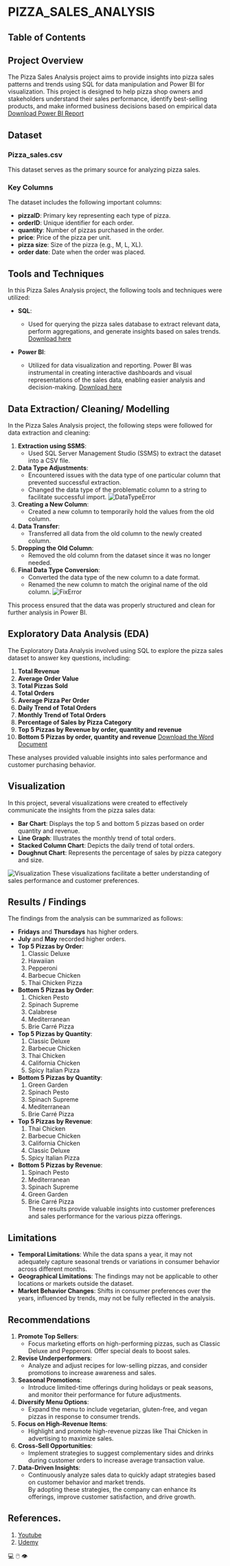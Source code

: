 # PIZZA_SALES_ANALYSIS

## Table of Contents

## Project Overview
The Pizza Sales Analysis project aims to provide insights into pizza sales patterns and trends using SQL for data manipulation and Power BI for visualization. This project is designed to help pizza shop owners and stakeholders understand their sales performance, identify best-selling products, and make informed business decisions based on empirical data
[Download Power BI Report](https://github.com/Estar27/PIZZA_SALES_ANALYSIS/blob/main/PIZZA_SALES_REPORT.pbix)

## Dataset
### Pizza_sales.csv 
This dataset serves as the primary source for analyzing pizza sales.  
### Key Columns  
The dataset includes the following important columns:  
- **pizzaID**: Primary key representing each type of pizza.  
- **orderID**: Unique identifier for each order.  
- **quantity**: Number of pizzas purchased in the order.  
- **price**: Price of the pizza per unit.  
- **pizza size**: Size of the pizza (e.g., M, L, XL).  
- **order date**: Date when the order was placed.

## Tools and Techniques  

In this Pizza Sales Analysis project, the following tools and techniques were utilized:  

- **SQL**:   
  - Used for querying the pizza sales database to extract relevant data, perform aggregations, and generate insights based on sales trends. [Download here](https://microsoft.com)
  
- **Power BI**:  
  - Utilized for data visualization and reporting. Power BI was instrumental in creating interactive dashboards and visual representations of the sales data, enabling easier analysis and decision-making. [Download here](https://microsoft.com)

## Data Extraction/ Cleaning/ Modelling  
In the Pizza Sales Analysis project, the following steps were followed for data extraction and cleaning:  
1. **Extraction using SSMS**:  
   - Used SQL Server Management Studio (SSMS) to extract the dataset into a CSV file.
2. **Data Type Adjustments**:  
   - Encountered issues with the data type of one particular column that prevented successful extraction.  
   - Changed the data type of the problematic column to a string to facilitate successful import.
  ![DataTypeError](https://github.com/Estar27/PIZZA_SALES_ANALYSIS/blob/main/Screenshot%202024-11-04%20140832.png?raw=true)
3. **Creating a New Column**:  
   - Created a new column to temporarily hold the values from the old column.  
4. **Data Transfer**:  
   - Transferred all data from the old column to the newly created column.  
5. **Dropping the Old Column**:  
   - Removed the old column from the dataset since it was no longer needed.  
6. **Final Data Type Conversion**:  
   - Converted the data type of the new column to a date format.  
   - Renamed the new column to match the original name of the old column.
![FixError](https://github.com/Estar27/PIZZA_SALES_ANALYSIS/blob/main/Screenshot%202024-10-30%20134044.png?raw=true)

This process ensured that the data was properly structured and clean for further analysis in Power BI.

## Exploratory Data Analysis (EDA)  
The Exploratory Data Analysis involved using SQL to explore the pizza sales dataset to answer key questions, including:  
1. **Total Revenue**  
2. **Average Order Value**  
3. **Total Pizzas Sold**  
4. **Total Orders**  
5. **Average Pizza Per Order**  
6. **Daily Trend of Total Orders**  
7. **Monthly Trend of Total Orders**  
8. **Percentage of Sales by Pizza Category**  
9. **Top 5 Pizzas by Revenue by order, quantity and revenue**
10. **Bottom 5 Pizzas by order, quantity and revenue**
[Download the Word Document](https://github.com/Estar27/PIZZA_SALES_ANALYSIS/blob/main/PIZZA%20SQL%20RESULTS%20AND%20QUERY.docx)

These analyses provided valuable insights into sales performance and customer purchasing behavior.

## Visualization  
In this project, several visualizations were created to effectively communicate the insights from the pizza sales data:  
- **Bar Chart**: Displays the top 5 and bottom 5 pizzas based on order quantity and revenue.  
- **Line Graph**: Illustrates the monthly trend of total orders.  
- **Stacked Column Chart**: Depicts the daily trend of total orders.  
- **Doughnut Chart**: Represents the percentage of sales by pizza category and size.

![Visualization]()
These visualizations facilitate a better understanding of sales performance and customer preferences.


## Results / Findings  

The findings from the analysis can be summarized as follows:  
- **Fridays** and **Thursdays** has higher orders.
- **July** and **May** recorded higher orders.
- **Top 5 Pizzas by Order**:   
  1. Classic Deluxe  
  2. Hawaiian  
  3. Pepperoni  
  4. Barbecue Chicken  
  5. Thai Chicken Pizza  
- **Bottom 5 Pizzas by Order**:   
  1. Chicken Pesto  
  2. Spinach Supreme  
  3. Calabrese  
  4. Mediterranean  
  5. Brie Carré Pizza  
- **Top 5 Pizzas by Quantity**:   
  1. Classic Deluxe  
  2. Barbecue Chicken  
  3. Thai Chicken  
  4. California Chicken  
  5. Spicy Italian Pizza  
- **Bottom 5 Pizzas by Quantity**:   
  1. Green Garden  
  2. Spinach Pesto  
  3. Spinach Supreme  
  4. Mediterranean  
  5. Brie Carré Pizza  
- **Top 5 Pizzas by Revenue**:   
  1. Thai Chicken  
  2. Barbecue Chicken  
  3. California Chicken  
  4. Classic Deluxe  
  5. Spicy Italian Pizza  
- **Bottom 5 Pizzas by Revenue**:   
  1. Spinach Pesto  
  2. Mediterranean  
  3. Spinach Supreme  
  4. Green Garden  
  5. Brie Carré Pizza  
These results provide valuable insights into customer preferences and sales performance for the various pizza offerings.

## Limitations  
- **Temporal Limitations**: While the data spans a year, it may not adequately capture seasonal trends or variations in consumer behavior across different months.    
- **Geographical Limitations**: The findings may not be applicable to other locations or markets outside the dataset.    
- **Market Behavior Changes**: Shifts in consumer preferences over the years, influenced by trends, may not be fully reflected in the analysis.

## Recommendations  
1. **Promote Top Sellers**:  
   - Focus marketing efforts on high-performing pizzas, such as Classic Deluxe and Pepperoni. Offer special deals to boost sales.  
2. **Revise Underperformers**:  
   - Analyze and adjust recipes for low-selling pizzas, and consider promotions to increase awareness and sales.  
3. **Seasonal Promotions**:  
   - Introduce limited-time offerings during holidays or peak seasons, and monitor their performance for future adjustments.  
4. **Diversify Menu Options**:  
   - Expand the menu to include vegetarian, gluten-free, and vegan pizzas in response to consumer trends.  
5. **Focus on High-Revenue Items**:  
   - Highlight and promote high-revenue pizzas like Thai Chicken in advertising to maximize sales.  
6. **Cross-Sell Opportunities**:  
   - Implement strategies to suggest complementary sides and drinks during customer orders to increase average transaction value.  
7. **Data-Driven Insights**:  
   - Continuously analyze sales data to quickly adapt strategies based on customer behavior and market trends.  
By adopting these strategies, the company can enhance its offerings, improve customer satisfaction, and drive growth.

## References.

1. [Youtube](https://www.youtube.com/watch?v=V-s8c6jMRN0&list=PPSV)
2. [Udemy](https://www.udemy.com/course/complete-microsoft-sql-server-beginner-expert/learn/lecture/22126612#content)

💻 🖱️ 👁️
